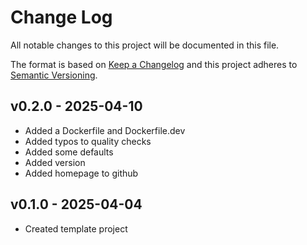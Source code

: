 # Change Log

All notable changes to this project will be documented in this file.

The format is based on [Keep a Changelog](http://keepachangelog.com/)
and this project adheres to [Semantic Versioning](http://semver.org/).

## v0.2.0 - 2025-04-10
- Added a Dockerfile and Dockerfile.dev
- Added typos to quality checks
- Added some defaults
- Added version
- Added homepage to github

## v0.1.0 - 2025-04-04
- Created template project
